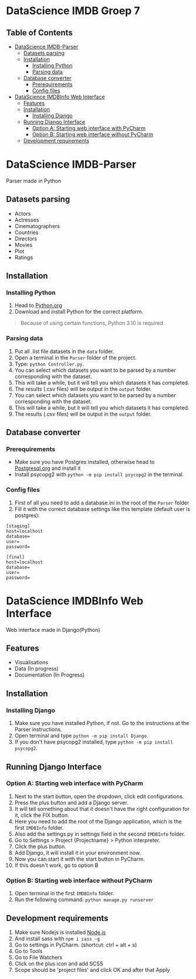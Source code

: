 # DataScience IMDB Groep 7

## Table of Contents
- [DataScience IMDB-Parser](#datascience-imdb-parser)
  * [Datasets parsing](#datasets-parsing)
  * [Installation](#installation)
    + [Installing Python](#installing-python)
    + [Parsing data](#parsing-data)
  * [Database converter](#database-converter)
    + [Prerequirements](#prerequirements)
    + [Config files](#config-files)
- [DataScience IMDBInfo Web Interface](#datascience-imdbinfo-web-interface)
  * [Features](#features)
  * [Installation](#installation-1)
    + [Installing Django](#installing-django)
  * [Running Django Interface](#running-django-interface)
    + [Option A: Starting web interface with PyCharm](#option-a--starting-web-interface-with-pycharm)
    + [Option B: Starting web interface without PyCharm](#option-b--starting-web-interface-without-pycharm)
  * [Development requirements](#development-requirements)


# DataScience IMDB-Parser
Parser made in Python

## Datasets parsing
- Actors
- Actresses
- Cinematographers
- Countries
- Directors
- Movies
- Plot
- Ratings

## Installation
### Installing Python
1. Head to [Python.org](https://www.python.org/downloads/)
2. Download and install Python for the correct platform.
> Because of using certain functions, Python 3.10 is required

### Parsing data
1. Put all .list file datasets in the `data` folder.
2. Open a terminal in the `Parser` folder of the project.
3. Type: `python Controller.py`.
4. You can select which datasets you want to be parsed by a number corresponding with the dataset.
5. This will take a while, but it will tell you which datasets it has completed.
6. The results (.csv files) will be output in the `output` folder.
4. You can select which datasets you want to be parsed by a number corresponding with the dataset.
5. This will take a while, but it will tell you which datasets it has completed.
6. The results (.csv files) will be output in the `output` folder.

## Database converter
### Prerequirements
* Make sure you have Postgres installed, otherwise head to [Postgresql.org](https://www.postgresql.org/download/) and install it
* Install psycopg2 with `python -m pip install psycopg2` in the terminal.


### Config files
1. First of all you need to add a database.ini in the root of the `Parser` folder
2. Fill it with the correct database settings like this template (default user is postgres):
```
[staging]
host=localhost
database=
user=
password=

[final]
host=localhost
database=
user=
password=
```

# DataScience IMDBInfo Web Interface
Web interface made in Django(Python)

## Features
- Visualisations
- Data (In progress)
- Documentation (In Progress)

## Installation
### Installing Django
1. Make sure you have installed Python, if not. Go to the instructions at the Parser instructions.
2. Open terminal and type `python -m pip install Django`.
3. If you don't have psycopg2 installed, type `python -m pip install psycopg2`.


## Running Django Interface
### Option A: Starting web interface with PyCharm
1. Next to the start button, open the dropdown, click edit configurations.
2. Press the plus button and add a Django server.
3. It will tell something about that it doesn't have the right configuration for it, click the FIX button.
4. Here you need to add the root of the Django application, which is the first `IMDBInfo` folder.
5. Also add the settings.py in settings field in the second `IMDBInfo` folder.
6. Go to Settings > Project {Projectname} > Python interpreter.
7. Click the plus button.
8. Add Django, it will install it in your environment now.
9. Now you can start it with the start button in PyCharm.
10. If this doesn't work, go to option B

### Option B: Starting web interface without PyCharm
1. Open terminal in the first `IMDBInfo` folder.
2. Run the following command: `python manage.py runserver`

## Development requirements
1. Make sure Nodejs is installed [Node.js](https://nodejs.org/en/download/)
2. And install sass with `npm i sass -g`
3. Go to settings in PyCharm. (shortcut: ctrl + alt + s)
4. Go to Tools
5. Go to File Watchers
6. Click on the plus icon and add SCSS
7. Scope should be 'project files' and click OK and after that Apply
